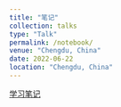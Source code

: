 ```yaml
---
title: "笔记"
collection: talks
type: "Talk"
permalink: /notebook/
venue: "Chengdu, China"
date: 2022-06-22
location: "Chengdu, China"
---
```


[学习笔记](https://github.com/liuqian62/notebook)
